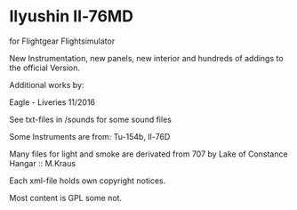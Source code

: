 # Ilyushin Il-76MD
for Flightgear Flightsimulator

New Instrumentation, new panels, new interior and hundreds of addings to the official Version.

Additional works by:

Eagle   - Liveries 11/2016

See txt-files in /sounds for some sound files

Some Instruments are from: Tu-154b, Il-76D

Many files for light and smoke are derivated from 707 by Lake of Constance Hangar :: M.Kraus

Each xml-file holds own copyright notices.

Most content is GPL some not.